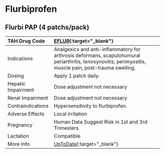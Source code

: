 # Flurbiprofen

## Flurbi PAP (4 patchs/pack)

| TAH Drug Code      | [EFLUR](https://www.tahsda.org.tw/drugs/hissearch.php?drug_code=EFLUR){:target="_blank"}                                                                |
|:-------------------|:--------------------------------------------------------------------------------------------------------------------------------------------------------|
| Indications        | Analgesics and anti-inflammatory for arthrosis deformans, scapulohumural periarthritis, tenosynovitis, perimyositis, muscle pain, post-trauma swelling. |
| Dosing             | Apply 1 patch daily.                                                                                                                                    |
| Hepatic Impairment | Dose adjustment not necessary                                                                                                                           |
| Renal Impairment   | Dose adjustment not necessary                                                                                                                           |
| Contraindications  | Hypersensitivity to flurbiprofen.                                                                                                                       |
| Adverse Effects    | Local irritation                                                                                                                                        |
| Pregnancy          | Human Data Suggest Risk in 1st and 3rd Trimesters                                                                                                       |
| Lactation          | Compatible                                                                                                                                              |
| More Info          | [UpToDate](https://www.uptodate.com/contents/flurbiprofen-systemic-drug-information){:target="_blank"}                                                  |


